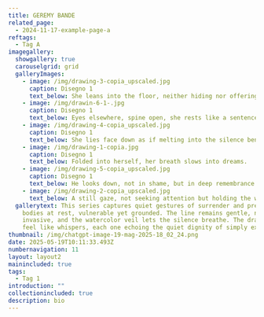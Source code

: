 ```yaml
---
title: GEREMY BANDE
related_page:
  - 2024-11-17-example-page-a
reftags:
  - Tag A
imagegallery:
  showgallery: true
  carouselgrid: grid
  galleryImages:
    - image: /img/drawing-3-copia_upscaled.jpg
      caption: Disegno 1
      text_below: She leans into the floor, neither hiding nor offering only being.
    - image: /img/drawin-6-1-.jpg
      caption: Disegno 1
      text_below: Eyes elsewhere, spine open, she rests like a sentence unfinished.
    - image: /img/drawing-4-copia_upscaled.jpg
      caption: Disegno 1
      text_below: She lies face down as if melting into the silence beneath her.
    - image: /img/drawing-1-copia.jpg
      caption: Disegno 1
      text_below: Folded into herself, her breath slows into dreams.
    - image: /img/drawing-5-copia_upscaled.jpg
      caption: Disegno 1
      text_below: He looks down, not in shame, but in deep remembrance of his own body.
    - image: /img/drawing-2-copia_upscaled.jpg
      text_below: A still gaze, not seeking attention but holding the weight of time.
  gallerytext: This series captures quiet gestures of surrender and presence
    bodies at rest, vulnerable yet grounded. The line remains gentle, never
    invasive, and the watercolor veil lets the silence breathe. The drawings
    feel like whispers, each one echoing the quiet dignity of simply existing.
thumbnail: /img/chatgpt-image-19-mag-2025-18_02_24.png
date: 2025-05-19T10:11:33.493Z
numbernavigation: 11
layout: layout2
mainincluded: true
tags:
  - Tag 1
introduction: ""
collectionincluded: true
description: bio
---
```

